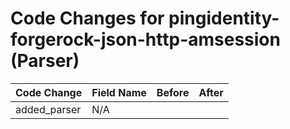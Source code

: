 # Code Changes for pingidentity-forgerock-json-http-amsession (Parser)

| Code Change | Field Name | Before | After |
|-------------|------------|--------|-------|
| added_parser | N/A |  |  |